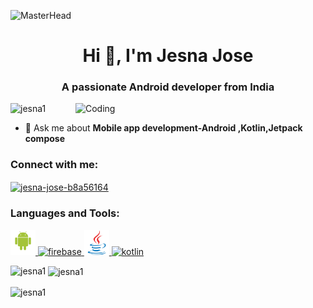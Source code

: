 ![MasterHead](https://1.bp.blogspot.com/-7A4WynwLsMw/XbBpCXG8fHI/AAAAAAAAMt4/uOa1bpLskYgrwGbllhSu2SDj_Mig8SXJQCLcBGAsYHQ/s1600/2000_600px.gif)
<h1 align="center">Hi 👋, I'm Jesna Jose</h1>
<h3 align="center">A passionate Android developer from India</h3>
<img align="right" alt="Coding" width="400" src="https://media.tenor.com/F0JE157P1loAAAAM/mio-akiyama-computer.gif">


  
<p align="left"> <img src="https://komarev.com/ghpvc/?username=jesna1&label=Profile%20views&color=0e75b6&style=flat" alt="jesna1" /> </p>

- 💬 Ask me about **Mobile app development-Android ,Kotlin,Jetpack compose**

<h3 align="left">Connect with me:</h3>
<p align="left">
<a href="https://linkedin.com/in/jesna-jose-b8a56164" target="blank"><img align="center" src="https://raw.githubusercontent.com/rahuldkjain/github-profile-readme-generator/master/src/images/icons/Social/linked-in-alt.svg" alt="jesna-jose-b8a56164" height="30" width="40" /></a>
</p>

<h3 align="left">Languages and Tools:</h3>
<p align="left"> <a href="https://developer.android.com" target="_blank" rel="noreferrer"> <img src="https://raw.githubusercontent.com/devicons/devicon/master/icons/android/android-original-wordmark.svg" alt="android" width="40" height="40"/> </a> <a href="https://firebase.google.com/" target="_blank" rel="noreferrer"> <img src="https://www.vectorlogo.zone/logos/firebase/firebase-icon.svg" alt="firebase" width="40" height="40"/> </a> <a href="https://www.java.com" target="_blank" rel="noreferrer"> <img src="https://raw.githubusercontent.com/devicons/devicon/master/icons/java/java-original.svg" alt="java" width="40" height="40"/> </a> <a href="https://kotlinlang.org" target="_blank" rel="noreferrer"> <img src="https://www.vectorlogo.zone/logos/kotlinlang/kotlinlang-icon.svg" alt="kotlin" width="40" height="40"/> </a> </p>

<p><img align="left" src="https://github-readme-stats.vercel.app/api/top-langs?username=jesna1&show_icons=true&locale=en&layout=compact" alt="jesna1" /></p>

<p>&nbsp;<img align="center" src="https://github-readme-stats.vercel.app/api?username=jesna1&show_icons=true&locale=en" alt="jesna1" /></p>

<p><img align="center" src="https://github-readme-streak-stats.herokuapp.com/?user=jesna1&" alt="jesna1" /></p>
